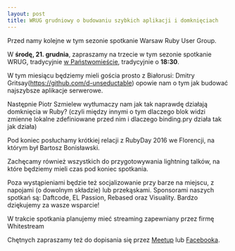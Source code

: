 ```yaml
---
layout: post
title: WRUG grudniowy o budowaniu szybkich aplikacji i domknięciach
---
```


Przed namy kolejne w tym sezonie spotkanie Warsaw Ruby User Group.

W **środę, 21. grudnia**, zapraszamy na trzecie w tym sezonie spotkanie
WRUG, tradycyjnie [w Państwomieście](http://panstwomiasto.pl),
tradycyjnie o **18:30**.

W tym miesiącu będziemy mieli gościa prosto z Białorusi: Dmitry Gritsay(https://github.com/d-unseductable) opowie nam o tym jak budować najszybsze aplikacje serwerowe.

Następnie Piotr Szmielew wytłumaczy nam jak tak naprawdę działają domknięcia w Ruby? (czyli między innymi o tym dlaczego blok widzi zmienne lokalne zdefiniowane przed nim i dlaczego binding.pry działa tak jak działa)

Pod koniec posłuchamy krótkiej relacji z RubyDay 2016 we Florencji, na którym był Bartosz Bonisławski.

Zachęcamy również wszystkich do przygotowywania lightning talków,
na które będziemy mieli czas pod koniec spotkania.

Poza wystąpieniami będzie też socjalizowanie przy barze na miejscu,
z napojami (o dowolnym składzie) lub przekąskami.
Sponsorami naszych spotkań są: Daftcode, EL Passion, Rebased oraz Visuality.
Bardzo dziękujemy za wasze wsparcie!

W trakcie spotkania planujemy mieć streaming zapewniany przez firmę Whitestream

Chętnych zapraszamy też do dopisania się przez
[Meetup](https://www.meetup.com/Warsaw-Ruby-Users-Group-WRUG/events/236259193/)
lub [Facebooka](https://www.facebook.com/events/1917586625130864/).
